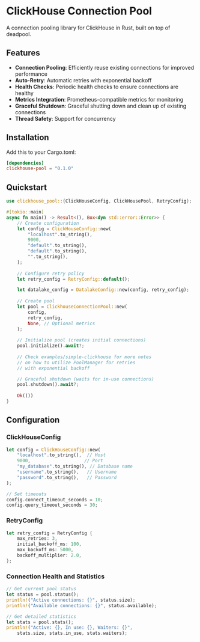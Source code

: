 # ClickHouse Connection Pool

A connection pooling library for ClickHouse in Rust, built on top of deadpool.

## Features

- **Connection Pooling**: Efficiently reuse existing connections for improved performance
- **Auto-Retry**: Automatic retries with exponential backoff
- **Health Checks**: Periodic health checks to ensure connections are healthy
- **Metrics Integration**: Prometheus-compatible metrics for monitoring
- **Graceful Shutdown**: Graceful shutting down and clean up of existing connections
- **Thread Safety**: Support for concurrency

## Installation

Add this to your Cargo.toml:

```toml
[dependencies]
clickhouse-pool = "0.1.0"
```

## Quickstart

```rust
use clickhouse_pool::{ClickHouseConfig, ClickHousePool, RetryConfig};

#[tokio::main]
async fn main() -> Result<(), Box<dyn std::error::Error>> {
    // Create configuration
    let config = ClickHouseConfig::new(
        "localhost".to_string(),
        9000,
        "default".to_string(),
        "default".to_string(),
        "".to_string(),
    );
    
    // Configure retry policy
    let retry_config = RetryConfig::default();

    let datalake_config = DatalakeConfig::new(config, retry_config);
    
    // Create pool
    let pool = ClickhouseConnectionPool::new(
        config,
        retry_config,
        None, // Optional metrics
    );
    
    // Initialize pool (creates initial connections)
    pool.initialize().await?;
    
    // Check examples/simple-clickhouse for more notes
    // on how to utilize PoolManager for retries
    // with exponential backoff

    // Graceful shutdown (waits for in-use connections)
    pool.shutdown().await?;
    
    Ok(())
}
```

## Configuration

### ClickHouseConfig

```rust
let config = ClickHouseConfig::new(
    "localhost".to_string(),  // Host
    9000,                    // Port
    "my_database".to_string(), // Database name
    "username".to_string(),   // Username
    "password".to_string(),   // Password
);

// Set timeouts
config.connect_timeout_seconds = 10;
config.query_timeout_seconds = 30;
```

### RetryConfig

```rust
let retry_config = RetryConfig {
    max_retries: 3,
    initial_backoff_ms: 100,
    max_backoff_ms: 5000,
    backoff_multiplier: 2.0,
};
```

### Connection Health and Statistics

```rust
// Get current pool status
let status = pool.status();
println!("Active connections: {}", status.size);
println!("Available connections: {}", status.available);

// Get detailed statistics
let stats = pool.stats();
println!("Active: {}, In use: {}, Waiters: {}", 
    stats.size, stats.in_use, stats.waiters);
```